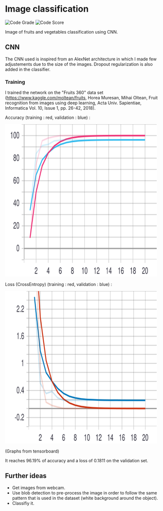 # Image classification
![Code Grade](https://www.code-inspector.com/project/8154/status/svg)
![Code Score](https://www.code-inspector.com/project/8154/score/svg)

Image of fruits and vegetables classification using CNN.

## CNN
The CNN used is inspired from an AlexNet architecture in which I made few adjustements due to the size of the images. Dropout regularization is also added in the classifier.

### Training
I trained the network on the "Fruits 360" data set (https://www.kaggle.com/moltean/fruits, Horea Muresan, Mihai Oltean, Fruit recognition from images using deep learning, Acta Univ. Sapientiae, Informatica Vol. 10, Issue 1, pp. 26-42, 2018).

Accuracy (training : red, validation : blue) :

<img src="./src/cnn/Accuracy.svg" width="500" height="500">

Loss (CrossEntropy) (training : red, validation : blue) :

<img src="./src/cnn/Loss.svg" width="500" height="500">

(Graphs from tensorboard)


It reaches 96.19% of accuracy and a loss of 0.1811 on the validation set.


## Further ideas
- Get images from webcam.
- Use blob detection to pre-process the image in order to follow the same pattern that is used in the dataset (white background around the object).
- Classifiy it.
